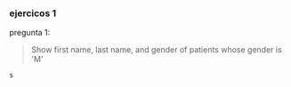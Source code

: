 ### ejercicos 1

pregunta 1:

> Show first name, last name, and gender of patients whose gender is 'M'

```sql
s
```
